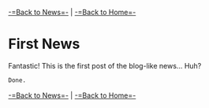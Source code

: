 [-=Back to News=-](https://funlw65.github.io/news.html) | [-=Back to Home=-](https://funlw65.github.io/)

# First News

Fantastic! This is the first post of the blog-like news... Huh?

```markdown
Done.
```
[-=Back to News=-](https://funlw65.github.io/news.html) | [-=Back to Home=-](https://funlw65.github.io/)
